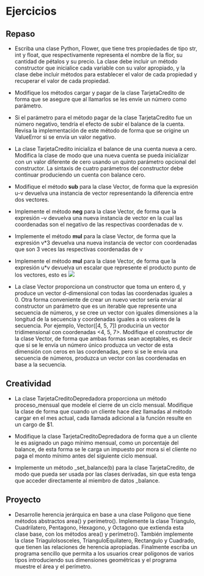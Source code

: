 # Ejercicios

## Repaso

- Escriba una clase Python, Flower, que tiene tres propiedades de tipo
  str, int y float, que respectivamente representa el nombre de la flor,
  su cantidad de pétalos y su precio. La clase debe incluir un método
  constructor que inicialice cada variable con su valor apropiado, y la
  clase debe incluir métodos para establecer el valor de cada propiedad
  y recuperar el valor de cada propiedad.

- Modifique los métodos cargar y pagar de la clase TarjetaCredito
  de forma que se asegure que al llamarlos se les envíe un número como
  parámetro.

- Si el parámetro para el método pagar de la clase TarjetaCredito fue
  un número negativo, tendría el efecto de subir el balance de la cuenta.
  Revisa la implementación de este método de forma que se origine un
  ValueError si se envía un valor negativo.

- La clase TarjetaCredito inicializa el balance de una cuenta nueva a
  cero. Modifica la clase de modo que una nueva cuenta se pueda
  inicializar con un valor diferente de cero usando un quinto parámetro
  opcional del constructor. La sintaxis de cuatro parámetros del
  constructor debe continuar produciendo un cuenta con balance cero.

- Modifique el método __sub__ para la clase Vector, de forma que la
  expresión u-v devuelva una instancia de vector representando la
  diferencia entre dos vectores.

- Implemente el método __neg__ para la clase Vector, de forma que la
 expresión –v devuelva una nueva instancia de vector en la cual las
 coordenadas son el negativo de las respectivas coordenadas de v.

- Implemente el método __mul__ para la clase Vector, de forma que la
 expresión v*3 devuelva una nueva instancia de vector con coordenadas
 que son 3 veces las respectivas coordenadas de v

- Implemente el método __mul__ para la clase Vector, de forma que la
  expresión u*v devuelva un escalar que represente el producto punto de
  los vectores, esto es <img src="https://render.githubusercontent.com/render/math?math=\sum_{i=1}^{d} u_{i}.v_{i}">

- La clase Vector proporciona un constructor que toma un entero d, y
  produce un vector d-dimensional con todas las coordenadas iguales a 0.
  Otra forma conveniente de crear un nuevo vector sería enviar al
  constructor un parámetro que es un iterable que represente una
  secuencia de números, y se cree un vector con iguales dimensiones a la
  longitud de la secuencia y coordenadas iguales a os valores de la
  secuencia. Por ejemplo, Vector([4, 5, 7]) produciría un vector
  tridimensional con coordenadas <4, 5, 7>. Modifique el constructor
  de la clase Vector, de forma que ambas formas sean aceptables, es decir
  que si se le envía un número único produzca un vector de esta dimensión
  con ceros en las coordenadas, pero si se le envía una secuencia de
  números, produzca un vector con las coordenadas en base a la
  secuencia.

## Creatividad

- La clase TarjetaCreditoDepredadora proporciona un método
  proceso_mensual que modele el cierre de un ciclo mensual.
  Modifique la clase de forma que cuando un cliente hace diez llamadas
  al método cargar en el mes actual, cada llamada adicional a la función
  resulte en un cargo de $1.

- Modifique la clase TarjetaCreditoDepredadora de forma que a un
 cliente le es asignado un pago mínimo mensual, como un porcentaje del
 balance, de esta forma se le carga un impuesto por mora si el cliente no
 paga el monto mínimo antes del siguiente ciclo mensual.

- Implemente un método _set_balance(b) para la clase
  TarjetaCredito, de modo que pueda ser usada por las clases
  derivadas, sin que esta tenga que acceder directamente al miembro de
  datos _balance.

## Proyecto

- Desarrolle herencia jerárquica en base a una clase Poligono que tiene
  métodos abstractos area() y perímetro(). Implemente la clase
  Triangulo, Cuadrilatero, Pentagono, Hexagono, y Octagono que
  extienda esta clase base, con los métodos area() y perímetro().
  También implemente la clase TriaguloIsosceles,
  TrianguloEquilatero, Rectangulo y Cuadrado, que tienen las
  relaciones de herencia apropiadas. Finalmente escriba un programa
  sencillo que permita a los usuarios crear polígonos de varios tipos
  introduciendo sus dimensiones geométricas y el programa muestre el
  área y el perímetro.